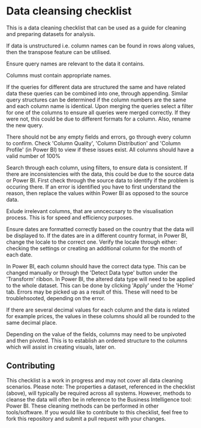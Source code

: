 # **Data cleansing checklist**

This is a data cleaning checklist that can be used as a guide for cleaning and preparing datasets for analysis.

If data is unstructured i.e. column names can be found in rows along values, then the transpose feature can be utilised.

Ensure query names are relevant to the data it contains.

Columns must contain appropriate names.

If the queries for different data are structured the same and have related data these queries can be combined into one, through appending. Similar query structures can be determined if the column numbers are the same and each column name is identical. Upon merging the queries select a filter for one of the columns to ensure all queries were merged correctly. If they were not, this could be due to different formats for a column. Also, rename the new query.

There should not be any empty fields and errors, go through every column to confirm. Check 'Column Quality', 'Column Distribution' and 'Column Profile' (in Power BI) to view if these issues exist. All columns should have a valid number of 100%

Search through each column, using filters, to ensure data is consistent. If there are inconsistencies with the data, this could be due to the source data or Power BI. First check through the source data to identify if the problem is occuring there. If an error is identified you have to first understand the reason, then replace the values within Power BI as opposed to the source data.

Exlude irrelevant columns, that are unnceccsary to the visualisation process. This is for speed and efficiency purposes.

Ensure dates are formatted correctly based on the country that the data will be displayed to. If the dates are in a different country format, in Power BI, change the locale to the correct one. Verify the locale through either: checking the settings or creating an additional column for the month of each date.

In Power BI, each column should have the correct data type. This can be changed manually or through the 'Detect Data type' button under the 'Transform' ribbon. In Power BI, the altered data type will need to be applied to the whole dataset. This can be done by clicking 'Apply' under the 'Home' tab. Errors may be picked up as a result of this. These will need to be troublehsooted, depending on the error.

If there are several decimal values for each column and the data is related for example prices, the values in these columns should all be rounded to the same decimal place.

Depending on the value of the fields, columns may need to be unpivoted and then pivoted. This is to establish an ordered structure to the columns which will assist in creating visuals, later on.

## **Contributing**
This checklist is a work in progress and may not cover all data cleaning scenarios. Please note: The properties a dataset, referenced in the checklist (above), will typically be required across all systems. However, methods to cleanse the data will often be in reference to the Business Intelligence tool: Power BI. These cleaning methods can be performed in other tools/software. If you would like to contribute to this checklist, feel free to fork this repository and submit a pull request with your changes.
